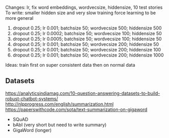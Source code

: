Changes: lr, fix word embeddings, wordvecsize, hiddensize, 10 test stories
To write: smaller hidden size and very slow training force learning to be more general


1. dropout 0.25; lr 0.001; batchsize 50; wordvecsize 500; hiddensize 500
2. dropout 0.25; lr 0.0002; batchsize 50; wordvecsize 100; hiddensize 50
3. dropout 0.25; lr 0.0005; batchsize 50; wordvecsize 100; hiddensize 50
4. dropout 0.25; lr 0.001; batchsize 50; wordvecsize 200; hiddensize 50
5. dropout 0.25; lr 0.001; batchsize 50; wordvecsize 200; hiddensize 100
6. dropout 0.25; lr 0.001; batchsize 50; wordvecsize 200; hiddensize 1000

Ideas: train first on super consistent data then on normal data

## Datasets

https://analyticsindiamag.com/10-question-answering-datasets-to-build-robust-chatbot-systems/
http://nlpprogress.com/english/summarization.html
https://paperswithcode.com/sota/text-summarization-on-gigaword

- SQuAD
- bAbI (very short but need to write summary)
- GigaWord (longer)